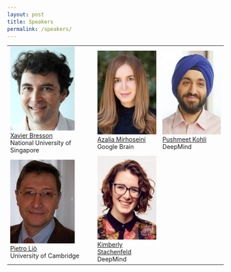 ```yaml
---
layout: post
title: Speakers
permalink: /speakers/
---
```


<table>
  <tr>
    <td> 
      <img src="https://github.com/graph-learning/glfrontiers.github.io/blob/main/images/Xavier.jpg?raw=true"  alt="1" width = 150px height = 195px ><br />
      <a href="https://graphdeeplearning.github.io/authors/xavier-bresson/">Xavier Bresson</a><br />
      National University of Singapore
    </td>
    <td> 
      <img src="https://github.com/graph-learning/glfrontiers.github.io/blob/main/images/Azalia.jpg?raw=true"  alt="1" width = 150px height = 195px ><br />
      <a href="http://azaliamirhoseini.com/">Azalia Mirhoseini</a><br />
      Google Brain
    </td>
    <td> 
      <img src="https://github.com/graph-learning/glfrontiers.github.io/blob/main/images/Pushmeet.jpg?raw=true"  alt="1" width = 150px height = 195px ><br />
      <a href="https://sites.google.com/site/pushmeet/">Pushmeet Kohli</a><br />
      DeepMind
    </td>
  </tr> 
  <tr>
    <td> 
      <img src="https://github.com/graph-learning/glfrontiers.github.io/blob/main/images/Pietro.jpg?raw=true"  alt="1" width = 150px height = 195px ><br />
      <a href="https://www.cl.cam.ac.uk/~pl219/">Pietro Liò</a><br />
      University of Cambridge
    </td>
    <td> 
      <img src="https://github.com/graph-learning/glfrontiers.github.io/blob/main/images/Kimberly.jpg?raw=true"  alt="1" width = 150px height = 195px ><br />
      <a href="https://neurokim.com/">Kimberly Stachenfeld</a><br />
      DeepMind
    </td>
  </tr> 
</table>
